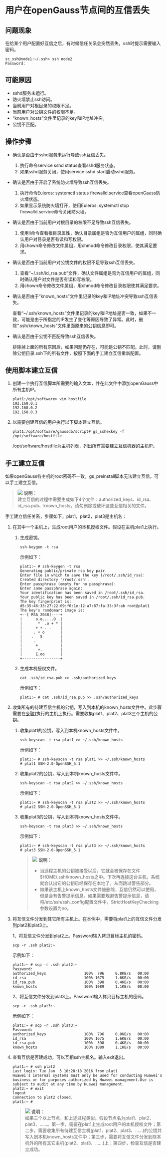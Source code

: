 # 用户在openGauss节点间的互信丢失<a name="ZH-CN_TOPIC_0241702867"></a>

## 问题现象<a name="zh-cn_topic_0231761642_zh-cn_topic_0085434670_zh-cn_topic_0059782026_sb8a28e38916d47e4b282e1fb527260f8"></a>

在给某个用户配置好互信之后，有时候信任关系会突然丢失，ssh时提示需要输入密码。

```
sc_ssh@node1:~/.ssh> ssh node2
Password:
```

## 可能原因<a name="zh-cn_topic_0231761642_zh-cn_topic_0085434670_zh-cn_topic_0059782026_s7edc9a91f34b4cdc82799dfd9eaaaa8b"></a>

-   sshd服务未运行。
-   防火墙禁止ssh访问。
-   当前用户对根目录的权限不足。
-   当前用户对公钥文件的权限不足。
-   “known\_hosts”文件里记录的key和IP地址冲突。
-   公钥不匹配。

## 操作步骤<a name="zh-cn_topic_0231761642_zh-cn_topic_0085434670_zh-cn_topic_0059782026_s2a8b95d31f7a4197ad4c9ac8bf9f50e9"></a>

-   确认是否由于sshd服务未运行导致ssh互信丢失。
    1.  执行命令service sshd status查看sshd服务状态。
    2.  如果sshd服务关闭，使用service sshd start启动sshd服务。

-   确认是否由于开启了系统防火墙导致ssh互信丢失。
    1.  执行命令Euleros: systemctl status firewalld.service查看openGauss防火墙状态。
    2.  如果显示系统防火墙打开，使用Euleros: systemctl stop firewalld.service命令关闭防火墙。


-   确认是否由于当前用户对根目录的权限不足导致ssh互信丢失。
    1.  使用ll命令查看根目录属性，确认目录属组是否为互信用户的属组，同时确认用户对目录是否有读和写权限。
    2.  用chown命令修改文件属组，用chmod命令修改目录权限，使其满足要求。

-   确认是否由于当前用户对公钥文件的权限不足导致ssh互信丢失。
    1.  查看“\~/.ssh/id\_rsa.pub”文件，确认文件属组是否为互信用户的属组，同时确认用户对文件是否有读和写权限。
    2.  用chown命令修改文件属组，用chmod命令修改目录权限使其满足要求。


-   确认是否由于“known\_hosts”文件里记录的key和IP地址冲突导致ssh互信丢失。

    查看“\~/.ssh/known\_hosts”文件里记录的key和IP地址是否一致，如果不一致，可能是由于所指定的IP发生了变化等原因导致了异常。此时，删除“.ssh/known\_hosts”文件里面原来的公钥信息即可。


-   确认是否由于公钥不匹配导致ssh互信丢失。

    排除掉上面的所有原因后，如果问题仍存在，可能是公钥不匹配。此时，请删除公钥目录.ssh下的所有文件，按照下面的手工建立互信重新配置。


## 使用脚本建立互信<a name="zh-cn_topic_0231761642_zh-cn_topic_0085434670_zh-cn_topic_0059782026_section12899163762318"></a>

1.  创建一个执行互信脚本所需要的输入文本，并在此文件中添加openGauss中所有主机IP。

    ```
    plat1:/opt/software> vim hostfile
    192.168.0.1
    192.168.0.2
    192.168.0.3
    ```

2.  以需要创建互信的用户执行以下脚本建立互信。

    ```
    plat1:/opt/software/gaussdb/script# gs_sshexkey -f /opt/software/hostfile
    ```

    /opt/software/hostfile为主机列表，列出所有需要建立互信机器的主机IP。


## 手工建立互信<a name="zh-cn_topic_0231761642_zh-cn_topic_0085434670_zh-cn_topic_0059782026_section63620881152125"></a>

如果openGauss各主机的root密码不一致，gs\_preinstall脚本无法建立互信，可以手工建立互信。

>![](public_sys-resources/icon-note.gif) **说明：**   
>建立互信的过程中需要生成如下4个文件：authorized\_keys、id\_rsa、id\_rsa.pub、known\_hosts。请勿删除或破坏这些互信相关的文件。  

手工建立信任关系，步骤如下，plat1，plat2，plat3是主机名：

1.  <a name="zh-cn_topic_0231761642_zh-cn_topic_0085434670_zh-cn_topic_0059782026_li18127395152125"></a>在其中一个主机上，生成root用户的本机授权文件。假设在主机plat1上执行。
    1.  生成密钥。

        ```
        ssh-keygen -t rsa
        ```

        示例如下：

        ```
        plat1:~ # ssh-keygen -t rsa 
        Generating public/private rsa key pair.
        Enter file in which to save the key (/root/.ssh/id_rsa): 
        Created directory '/root/.ssh'.
        Enter passphrase (empty for no passphrase): 
        Enter same passphrase again: 
        Your identification has been saved in /root/.ssh/id_rsa.
        Your public key has been saved in /root/.ssh/id_rsa.pub.
        The key fingerprint is:
        d5:35:46:33:27:22:09:f0:1e:12:a7:87:fa:33:3f:ab root@plat1
        The key's randomart image is:
        +--[ RSA 2048]----+
        |      o.o.....O .|
        |       *  .o + * |
        |      + + . .    |
        |     . + o       |
        |    .   S        |
        |     .           |
        |      +          |
        |       +.        |
        |      E.oo       |
        +-----------------+
        ```

    2.  生成本机授权文件。

        ```
        cat .ssh/id_rsa.pub >> .ssh/authorized_keys
        ```

        示例如下：

        ```
        plat1:~ # cat .ssh/id_rsa.pub >> .ssh/authorized_keys
        ```

2.  收集所有的待建互信主机的公钥，写入到本机的known\_hosts文件中。此步骤需要在[步骤1](#zh-cn_topic_0231761642_zh-cn_topic_0085434670_zh-cn_topic_0059782026_li18127395152125)执行的主机上执行。需要收集plat1、plat2、plat3三个主机的公钥。
    1.  收集plat1的公钥，写入到本机known\_hosts文件中。

        ```
        ssh-keyscan -t rsa plat1 >> ~/.ssh/known_hosts
        ```

        示例如下：

        ```
        plat1:~ # ssh-keyscan -t rsa plat1 >> ~/.ssh/known_hosts 
        # plat1 SSH-2.0-OpenSSH_5.1 
        ```

    2.  收集plat2的公钥，写入到本机known\_hosts文件中。

        ```
        ssh-keyscan -t rsa plat2 >> ~/.ssh/known_hosts
        ```

        示例如下：

        ```
        plat1:~ # ssh-keyscan -t rsa plat2 >> ~/.ssh/known_hosts 
        # plat2 SSH-2.0-OpenSSH_5.1 
        ```

    3.  收集plat3的公钥，写入到本机known\_hosts文件中。

        ```
        ssh-keyscan -t rsa plat3 >> ~/.ssh/known_hosts
        ```

        示例如下：

        ```
        plat1:~ # ssh-keyscan -t rsa plat3 >> ~/.ssh/known_hosts 
        # plat3 SSH-2.0-OpenSSH_5.1 
        ```

        >![](public_sys-resources/icon-note.gif) **说明：**   
        >-   当远程主机的公钥被接受以后，它就会被保存在文件$HOME/.ssh/known\_hosts之中。下次再连接这台主机，系统就会认出它的公钥已经保存在本地了，从而跳过警告部分。  
        >-   如果该主机上known\_hosts文件被删除，互信仍然可以使用，但是会有告警提示信息。如果需要规避告警提示信息，请将/etc/ssh/ssh\_config配置文件中，StrictHostKeyChecking参数设置为no。  


3.  将互信文件分发到其它所有主机上。在本例中，需要将plat1上的互信文件分发到plat2和plat3上。

    1、将互信文件分发到plat2上。Password输入拷贝目标主机的密码。

    ```
    scp -r .ssh plat2:~
    ```

    示例如下：

    ```
    plat1:~ # scp -r .ssh plat2:~
    Password: 
    authorized_keys                 100%  796     0.8KB/s   00:00    
    id_rsa                          100% 1675     1.6KB/s   00:00    
    id_rsa.pub                      100%  398     0.4KB/s   00:00    
    known_hosts                     100% 1089     1.1KB/s   00:00    
    ```

    2、将互信文件分发到plat3上。Password输入拷贝目标主机的密码。

    ```
    scp -r .ssh plat3:~
    ```

    示例如下：

    ```
    plat1:~ # scp -r .ssh plat3:~
    Password: 
    authorized_keys                 100%  796     0.8KB/s   00:00    
    id_rsa                          100% 1675     1.6KB/s   00:00    
    id_rsa.pub                      100%  398     0.4KB/s   00:00    
    known_hosts                     100% 1089     1.1KB/s   00:00    
    ```

4.  查看互信是否建成功，可以互相ssh主机名。输入exit退出。

    ```
    plat1:~ # ssh plat2
    Last login: Tue Jan  5 10:28:18 2016 from plat1
    Huawei's internal systems must only be used for conducting Huawei's business or for purposes authorized by Huawei management.Use is subject to audit at any time by Huawei management.
    plat2:~ # exit
    logout
    Connection to plat2 closed.
    plat1:~ # 
    ```

    >![](public_sys-resources/icon-note.gif) **说明：**   
    >如果三个以上节点，和上述过程类似。假设节点名为plat1、plat2、plat3、......。第一步，需要在plat1上生成root用户的本机授权文件；第二步，需要收集所有待建互信主机\(plat1、plat2、plat3、......\)的公钥并写入到本机known\_hosts文件中；第三步，需要将互信文件分发到除本机外的所有其它主机\(plat2、plat3、......\)上；第四步，检查互信是否建立成功。  


